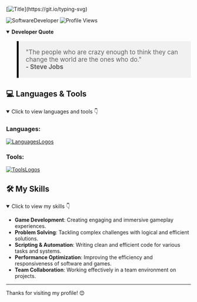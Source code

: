 [![Title](https://readme-typing-svg.demolab.com?font=Fira+Code&size=30&pause=1000&vCenter=true&width=435&lines=Hello!+I'm+Nil+Moreno;Welcome+to+my+profile!)](https://git.io/typing-svg)

![SoftwareDeveloper](https://img.shields.io/badge/Focus-SoftwareDeveloper-000000)
![Profile Views](https://komarev.com/ghpvc/?username=nilmoreno128&color=000000)

<details open>
  <summary><strong>Developer Quote</strong></summary>
  <blockquote style="background-color:#f1f1f1; padding:20px; border-left:5px solid #000; font-size: 1.2em;">
    "The people who are crazy enough to think they can change the world are the ones who do." <br>
    <strong>- Steve Jobs</strong>
  </blockquote>
</details>


## 💻 Languages & Tools

<details open>
  <summary>Click to view languages and tools 👇</summary>
  
  ### **Languages**:
  [![LanguagesLogos](https://skillicons.dev/icons?i=c,cs,cpp,python,js&perline=4)](https://skillicons.dev)
  
  ### **Tools**:
  [![ToolsLogos](https://skillicons.dev/icons?i=windows,blender,ps,ai,unity,vscode,visualstudio,notion&perline=4)](https://skillicons.dev)
  
</details>

## 🛠️ My Skills

<details open>
  <summary>Click to view my skills 👇</summary>
  
- **Game Development**: Creating engaging and immersive gameplay experiences.
- **Problem Solving**: Tackling complex challenges with logical and efficient solutions.
- **Scripting & Automation**: Writing clean and efficient code for various tasks and systems.
- **Performance Optimization**: Improving the efficiency and responsiveness of software and games.
- **Team Collaboration**: Working effectively in a team environment on projects.

</details>

---

Thanks for visiting my profile! 😊
